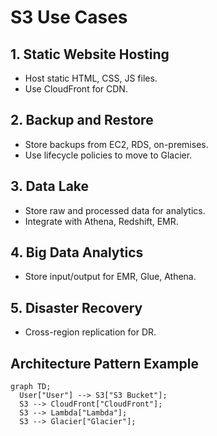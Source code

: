 # S3 Use Cases

## 1. Static Website Hosting
- Host static HTML, CSS, JS files.
- Use CloudFront for CDN.

## 2. Backup and Restore
- Store backups from EC2, RDS, on-premises.
- Use lifecycle policies to move to Glacier.

## 3. Data Lake
- Store raw and processed data for analytics.
- Integrate with Athena, Redshift, EMR.

## 4. Big Data Analytics
- Store input/output for EMR, Glue, Athena.

## 5. Disaster Recovery
- Cross-region replication for DR.

## Architecture Pattern Example
```mermaid
graph TD;
  User["User"] --> S3["S3 Bucket"];
  S3 --> CloudFront["CloudFront"];
  S3 --> Lambda["Lambda"];
  S3 --> Glacier["Glacier"];
```
